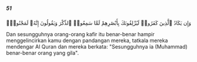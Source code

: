 ##### 51

<span class="ayah">وَإِن يَكَادُ ٱلَّذِينَ كَفَرُوا۟ لَيُزْلِقُونَكَ بِأَبْصَٰرِهِمْ لَمَّا سَمِعُوا۟ ٱلذِّكْرَ وَيَقُولُونَ إِنَّهُۥ لَمَجْنُونٌۭ</span>

<span class="ayah_translation">Dan sesungguhnya orang-orang kafir itu benar-benar hampir menggelincirkan kamu dengan pandangan mereka, tatkala mereka mendengar Al Quran dan mereka berkata: "Sesungguhnya ia (Muhammad) benar-benar orang yang gila".</span>
